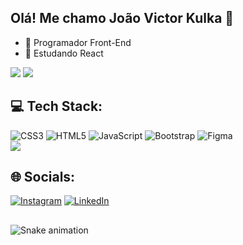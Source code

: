  ## Olá! Me chamo João Victor Kulka 👋

- 🔭 Programador Front-End
- 🌱 Estudando React

![](https://github-readme-stats.vercel.app/api?username=JvKulka&theme=chartreuse-dark&hide_border=false&include_all_commits=false&count_private=false)
![](https://github-readme-streak-stats.herokuapp.com/?user=JvKulka&theme=chartreuse-dark&hide_border=false)

 
## 💻 Tech Stack:
![CSS3](https://img.shields.io/badge/css3-%231572B6.svg?style=for-the-badge&logo=css3&logoColor=white) ![HTML5](https://img.shields.io/badge/html5-%23E34F26.svg?style=for-the-badge&logo=html5&logoColor=white) ![JavaScript](https://img.shields.io/badge/javascript-%23323330.svg?style=for-the-badge&logo=javascript&logoColor=%23F7DF1E) ![Bootstrap](https://img.shields.io/badge/bootstrap-%23563D7C.svg?style=for-the-badge&logo=bootstrap&logoColor=white) 	![Figma](https://img.shields.io/badge/figma-%23F24E1E.svg?style=for-the-badge&logo=figma&logoColor=white)<br/>
![](https://github-readme-stats.vercel.app/api/top-langs/?username=JvKulka&theme=chartreuse-dark&hide_border=false&include_all_commits=false&count_private=false&layout=compact)
 
 ## 🌐 Socials:
 [![Instagram](https://img.shields.io/badge/Instagram-%23E4405F.svg?logo=Instagram&logoColor=white)](https://instagram.com/jvkulkaa) [![LinkedIn](https://img.shields.io/badge/LinkedIn-%230077B5.svg?logo=linkedin&logoColor=white)](https://linkedin.com/in/jvkulka) 
 

  
  ##
  
  
![Snake animation](https://github.com/JvKulka/JvKulka/blob/output/github-contribution-grid-snake.svg)
